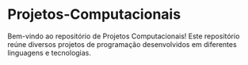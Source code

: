 # Projetos-Computacionais
Bem-vindo ao repositório de Projetos Computacionais! Este repositório reúne diversos projetos de programação desenvolvidos em diferentes linguagens e tecnologias.
